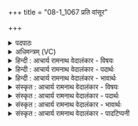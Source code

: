 +++
title = "08-1_1067 प्रति वांसूर"

+++
<details><summary>पदपाठः</summary>

प्र꣡ति꣢꣯। वा꣣म्। सू꣡रे꣢꣯। उ꣡दि꣢꣯ते। उत्। इ꣣ते। मित्र꣢म्। मि꣣। त्र꣢म्। गृ꣣णीषे। व꣡रु꣢꣯णम्। अ꣣र्यम꣡ण꣢म्। रि꣣शा꣡द꣢सम्। १०६७।
</details>

<details><summary>अधिमन्त्रम् (VC)</summary>

- आदित्याः
- वसिष्ठो मैत्रावरुणिः
- गायत्री
- षड्जः
</details>

<details><summary>हिन्दी : आचार्य रामनाथ वेदालंकार - विषयः</summary>

प्रथम मन्त्र में मित्र,वरुण,अर्यमा की स्तुति की गयी है।
</details>

<details><summary>हिन्दी : आचार्य रामनाथ वेदालंकार - पदार्थः</summary>

पदार्थान्वयभाषाः -  (सूरे उदिते) सूर्य के उदय होने पर मैं (वाम्) तुम दोनों (मित्रम्) मित्र जगदीश्वर और (वरुणम्) वरणीय जीवात्मा को,तथा (रिशादसम्) हिंसक दोषों के नाशक (अर्यमणम्) प्राण को (प्रति गृणीषे) एक-एक करके गुणवर्णनरूप स्तुति का विषय बनाता हूँ ॥१॥
</details>

<details><summary>हिन्दी : आचार्य रामनाथ वेदालंकार - भावार्थः</summary>

भावार्थभाषाः -  प्रभातकाल में मनुष्यों को चाहिए कि अपने आत्मा को उद्बोधन देते हुए प्राणायामपूर्वक प्रतिदिन परमेश्वर की उपासना करें ॥१॥
</details>

<details><summary>संस्कृत : आचार्य रामनाथ वेदालंकार - विषयः</summary>

अथ मित्रवरुणार्यम्णः स्तौति।
</details>

<details><summary>संस्कृत : आचार्य रामनाथ वेदालंकार - पदार्थः</summary>

पदार्थान्वयभाषाः -  (सूरे उदिते) सूर्ये उदयं प्राप्ते सति,अहम् (वाम्) युवाम् (मित्रम्) सखायं जगदीश्वरम् (वरुणम्) वरणीयं जीवात्मानं च,अपि च (रिशादसम्) दोषनाशकम्,[रिशान् हिंसकान् दोषान् दस्यति उपक्षयति यः स रिशादाः तम्।] (अर्यमणम्) अरिनिग्रहीतारं प्राणं च (प्रतिगृणीषे) प्रत्येकशः गुणवर्णनेन स्तौमि।[गृणातेः स्तुतिकर्मणो लेटि उत्तमैकवचने रूपम्]॥१॥
</details>

<details><summary>संस्कृत : आचार्य रामनाथ वेदालंकार - भावार्थः</summary>

भावार्थभाषाः -  प्रभातकाले मनुष्यैः स्वात्मोद्बोधनपुरस्सरं प्राणायामपूर्वकं च प्रत्यहं परमेश्वर उपासनीयः ॥१॥
</details>

<details><summary>संस्कृत : आचार्य रामनाथ वेदालंकार - पादटिप्पनी</summary>

टिप्पणी:   १. ऋ० ७।६६।७।
</details>